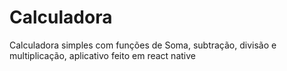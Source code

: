 # Calculadora
Calculadora simples com funções de Soma, subtração, divisão e multiplicação, aplicativo feito em react native
